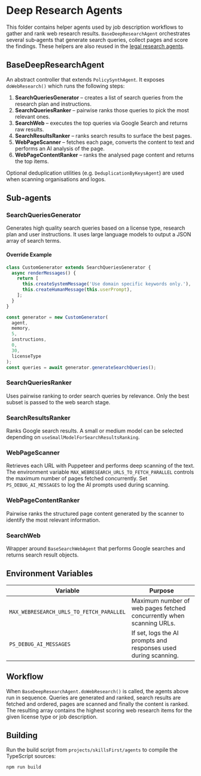 # Deep Research Agents

This folder contains helper agents used by job description workflows to gather and rank web research results. `BaseDeepResearchAgent` orchestrates several sub‑agents that generate search queries, collect pages and score the findings. These helpers are also reused in the [legal research agents](../legalResearch/README.md).

## BaseDeepResearchAgent

An abstract controller that extends `PolicySynthAgent`. It exposes `doWebResearch()` which runs the following steps:

1. **SearchQueriesGenerator** – creates a list of search queries from the research plan and instructions.
2. **SearchQueriesRanker** – pairwise ranks those queries to pick the most relevant ones.
3. **SearchWeb** – executes the top queries via Google Search and returns raw results.
4. **SearchResultsRanker** – ranks search results to surface the best pages.
5. **WebPageScanner** – fetches each page, converts the content to text and performs an AI analysis of the page.
6. **WebPageContentRanker** – ranks the analysed page content and returns the top items.

Optional deduplication utilities (e.g. `DeduplicationByKeysAgent`) are used when scanning organisations and logos.

## Sub‑agents

### SearchQueriesGenerator
Generates high quality search queries based on a license type, research plan and user instructions. It uses large language models to output a JSON array of search terms.

#### Override Example

```ts
class CustomGenerator extends SearchQueriesGenerator {
  async renderMessages() {
    return [
      this.createSystemMessage('Use domain specific keywords only.'),
      this.createHumanMessage(this.userPrompt),
    ];
  }
}

const generator = new CustomGenerator(
  agent,
  memory,
  5,
  instructions,
  0,
  30,
  licenseType
);
const queries = await generator.generateSearchQueries();
```

### SearchQueriesRanker
Uses pairwise ranking to order search queries by relevance. Only the best subset is passed to the web search stage.

### SearchResultsRanker
Ranks Google search results. A small or medium model can be selected depending on `useSmallModelForSearchResultsRanking`.

### WebPageScanner
Retrieves each URL with Puppeteer and performs deep scanning of the text. The environment variable `MAX_WEBRESEARCH_URLS_TO_FETCH_PARALLEL` controls the maximum number of pages fetched concurrently. Set `PS_DEBUG_AI_MESSAGES` to log the AI prompts used during scanning.

### WebPageContentRanker
Pairwise ranks the structured page content generated by the scanner to identify the most relevant information.

### SearchWeb
Wrapper around `BaseSearchWebAgent` that performs Google searches and returns search result objects.

## Environment Variables

| Variable | Purpose |
| --- | --- |
| `MAX_WEBRESEARCH_URLS_TO_FETCH_PARALLEL` | Maximum number of web pages fetched concurrently when scanning URLs. |
| `PS_DEBUG_AI_MESSAGES` | If set, logs the AI prompts and responses used during scanning. |

## Workflow

When `BaseDeepResearchAgent.doWebResearch()` is called, the agents above run in sequence. Queries are generated and ranked, search results are fetched and ordered, pages are scanned and finally the content is ranked. The resulting array contains the highest scoring web research items for the given license type or job description.

## Building

Run the build script from `projects/skillsFirst/agents` to compile the TypeScript sources:

```bash
npm run build
```

